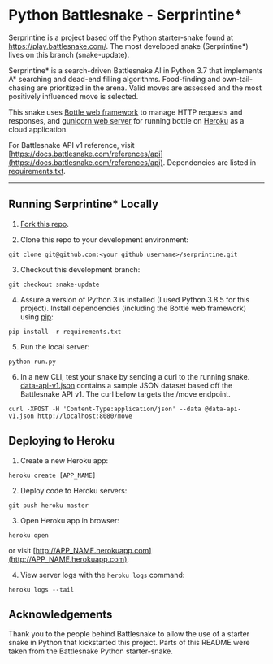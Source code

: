 # Python Battlesnake - Serprintine*

Serprintine is a project based off the Python starter-snake found at https://play.battlesnake.com/. The most developed snake (Serprintine*) lives on this branch (snake-update).

Serprintine* is a search-driven Battlesnake AI in Python 3.7 that implements A* searching and dead-end filling algorithms. Food-finding and own-tail-chasing are prioritized in the arena. Valid moves are assessed and the most positively influenced move is selected.

This snake uses [Bottle web framework](http://bottlepy.org/docs/dev/index.html) to manage HTTP requests and responses, and [gunicorn web server](http://gunicorn.org/) for running bottle on [Heroku](https://heroku.com/deploy) as a cloud application.


For Battlesnake API v1 reference, visit [https://docs.battlesnake.com/references/api](https://docs.battlesnake.com/references/api). Dependencies are listed in [requirements.txt](https://github.com/rbassot/serprintine/blob/snake-update/requirements.txt).

----------------------------------------------------------------------------------------------------------------------------------------

## Running Serprintine* Locally

1) [Fork this repo](https://github.com/rbassot/serprintine/fork).

2) Clone this repo to your development environment:
```
git clone git@github.com:<your github username>/serprintine.git
```

3) Checkout this development branch:
```
git checkout snake-update
```

4) Assure a version of Python 3 is installed (I used Python 3.8.5 for this project). Install dependencies (including the Bottle web framework) using [pip](https://pip.pypa.io/en/latest/installing.html):
```
pip install -r requirements.txt
```

5) Run the local server:
```
python run.py
```

6) In a new CLI, test your snake by sending a curl to the running snake. [data-api-v1.json](https://github.com/rbassot/serprintine/blob/snake-update/data-api-v1.json) contains a sample JSON dataset based off the Battlesnake API v1. The curl below targets the /move endpoint.
```
curl -XPOST -H 'Content-Type:application/json' --data @data-api-v1.json http://localhost:8080/move
```

## Deploying to Heroku

1) Create a new Heroku app:
```
heroku create [APP_NAME]
```

2) Deploy code to Heroku servers:
```
git push heroku master
```

3) Open Heroku app in browser:
```
heroku open
```
or visit [http://APP_NAME.herokuapp.com](http://APP_NAME.herokuapp.com).

4) View server logs with the `heroku logs` command:
```
heroku logs --tail
```

## Acknowledgements

Thank you to the people behind Battlesnake to allow the use of a starter snake in Python that kickstarted this project. Parts of this README were taken from the Battlesnake Python starter-snake.